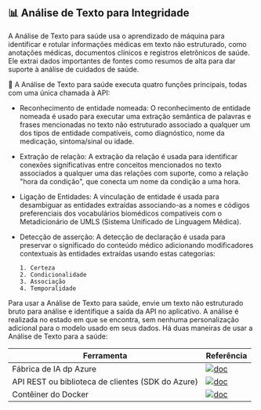  ## 📊 **Análise de Texto para Integridade**
 
 
 A Análise de Texto para saúde usa o aprendizado de máquina para identificar e rotular informações médicas em texto não estruturado, como anotações médicas, documentos clínicos e registros eletrônicos de saúde. Ele extrai dados importantes de fontes como resumos de alta para dar suporte à análise de cuidados de saúde.

🧠 A Análise de Texto para saúde executa quatro funções principais, todas com uma única chamada à API:

- Reconhecimento de entidade nomeada: O reconhecimento de entidade nomeada é usado para executar uma extração semântica de palavras e frases mencionadas no texto não estruturado associado a qualquer um dos tipos de entidade compatíveis, como diagnóstico, nome da medicação, sintoma/sinal ou idade.
- Extração de relação: A extração da relação é usada para identificar conexões significativas entre conceitos mencionados no texto associados a qualquer uma das relações com suporte, como a relação "hora da condição", que conecta um nome da condição a uma hora.
- Ligação de Entidades: A vinculação de entidade é usada para desambiguar as entidades extraídas associando-as a nomes e códigos preferenciais dos vocabulários biomédicos compatíveis com o Metadicionário de UMLS (Sistema Unificado de Linguagem Médica).
- Detecção de asserção: A detecção de declaração é usada para preservar o significado do conteúdo médico adicionando modificadores contextuais às entidades extraídas usando estas categorias:
  
      1. Certeza
      2. Condicionalidade
      3. Associação
      4. Temporalidade

Para usar a Análise de Texto para saúde, envie um texto não estruturado bruto para análise e identifique a saída da API no aplicativo. A análise é realizada no estado em que se encontra, sem nenhuma personalização adicional para o modelo usado em seus dados. Há duas maneiras de usar a Análise de Texto para a saúde:


|Ferramenta|Referência|
|----------|----------|
|Fábrica de IA dp Azure|[![doc](https://img.shields.io/badge/Acesse-0077B5?style=for-the-badge&logo=linkedin&logoColor=white)](https://ai.azure.com/?cid=learnDocs)|    |
|API REST ou biblioteca de clientes (SDK do Azure)|[![doc](https://img.shields.io/badge/Acesse-0077B5?style=for-the-badge&logo=linkedin&logoColor=white)](https://ai.azure.com/?cid=learnDocs)|
|Contêiner do Docker|[![doc](https://img.shields.io/badge/Acesse-0077B5?style=for-the-badge&logo=linkedin&logoColor=white)](https://learn.microsoft.com/pt-br/azure/ai-services/language-service/sentiment-opinion-mining/how-to/use-containers)|     
